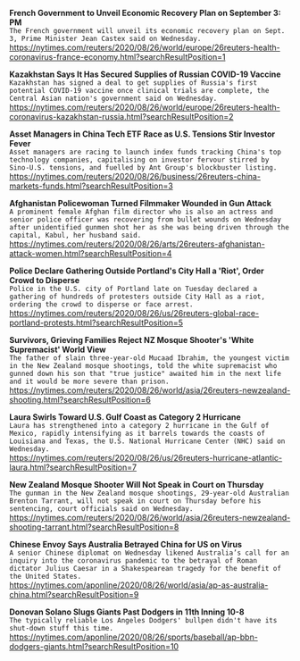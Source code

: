 **French Government to Unveil Economic Recovery Plan on September 3: PM**\
`The French government will unveil its economic recovery plan on Sept. 3, Prime Minister Jean Castex said on Wednesday.`\
https://nytimes.com/reuters/2020/08/26/world/europe/26reuters-health-coronavirus-france-economy.html?searchResultPosition=1

**Kazakhstan Says It Has Secured Supplies of Russian COVID-19 Vaccine**\
`Kazakhstan has signed a deal to get supplies of Russia's first potential COVID-19 vaccine once clinical trials are complete, the Central Asian nation's government said on Wednesday.`\
https://nytimes.com/reuters/2020/08/26/world/europe/26reuters-health-coronavirus-kazakhstan-russia.html?searchResultPosition=2

**Asset Managers in China Tech ETF Race as U.S. Tensions Stir Investor Fever**\
`Asset managers are racing to launch index funds tracking China's top technology companies, capitalising on investor fervour stirred by Sino-U.S. tensions, and fuelled by Ant Group's blockbuster listing.`\
https://nytimes.com/reuters/2020/08/26/business/26reuters-china-markets-funds.html?searchResultPosition=3

**Afghanistan Policewoman Turned Filmmaker Wounded in Gun Attack**\
`A prominent female Afghan film director who is also an actress and senior police officer was recovering from bullet wounds on Wednesday after unidentified gunmen shot her as she was being driven through the capital, Kabul, her husband said. `\
https://nytimes.com/reuters/2020/08/26/arts/26reuters-afghanistan-attack-women.html?searchResultPosition=4

**Police Declare Gathering Outside Portland's City Hall a 'Riot', Order Crowd to Disperse**\
`Police in the U.S. city of Portland late on Tuesday declared a gathering of hundreds of protesters outside City Hall as a riot, ordering the crowd to disperse or face arrest.`\
https://nytimes.com/reuters/2020/08/26/us/26reuters-global-race-portland-protests.html?searchResultPosition=5

**Survivors, Grieving Families Reject NZ Mosque Shooter's 'White Supremacist' World View**\
`The father of slain three-year-old Mucaad Ibrahim, the youngest victim in the New Zealand mosque shootings, told the white supremacist who gunned down his son that "true justice" awaited him in the next life and it would be more severe than prison.`\
https://nytimes.com/reuters/2020/08/26/world/asia/26reuters-newzealand-shooting.html?searchResultPosition=6

**Laura Swirls Toward U.S. Gulf Coast as Category 2 Hurricane**\
`Laura has strengthened into a category 2 hurricane in the Gulf of Mexico, rapidly intensifying as it barrels towards the coasts of Louisiana and Texas, the U.S. National Hurricane Center (NHC) said on Wednesday.`\
https://nytimes.com/reuters/2020/08/26/us/26reuters-hurricane-atlantic-laura.html?searchResultPosition=7

**New Zealand Mosque Shooter Will Not Speak in Court on Thursday**\
`The gunman in the New Zealand mosque shootings, 29-year-old Australian Brenton Tarrant, will not speak in court on Thursday before his sentencing, court officials said on Wednesday.`\
https://nytimes.com/reuters/2020/08/26/world/asia/26reuters-newzealand-shooting-tarrant.html?searchResultPosition=8

**Chinese Envoy Says Australia Betrayed China for US on Virus**\
`A senior Chinese diplomat on Wednesday likened Australia’s call for an inquiry into the coronavirus pandemic to the betrayal of Roman dictator Julius Caesar in a Shakespearean tragedy for the benefit of the United States.`\
https://nytimes.com/aponline/2020/08/26/world/asia/ap-as-australia-china.html?searchResultPosition=9

**Donovan Solano Slugs Giants Past Dodgers in 11th Inning 10-8**\
`The typically reliable Los Angeles Dodgers' bullpen didn't have its shut-down stuff this time.`\
https://nytimes.com/aponline/2020/08/26/sports/baseball/ap-bbn-dodgers-giants.html?searchResultPosition=10

